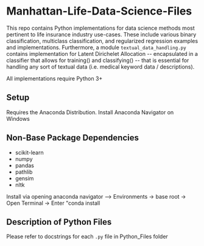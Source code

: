 # Manhattan-Life-Data-Science-Files
This repo contains Python implementations for data science methods most pertinent to life insurance industry use-cases. 
These include various binary classification, multiclass classification, and regularized regression examples and implementations. 
Furthermore, a module `textual_data_handling.py` contains implementation for Latent Dirichelet Allocation -- encapsulated in a classifier that allows for training() and classifying() -- that is essential for handling any sort of textual data (i.e. medical keyword data / descriptions). 

All implementations require Python 3+

## Setup 
Requires the Anaconda Distribution. Install Anaconda Navigator on Windows 

## Non-Base Package Dependencies 
- scikit-learn 
- numpy 
- pandas 
- pathlib 
- gensim
- nltk 

Install via opening anaconda navigator --> Environments -> base root -> Open Terminal -> Enter "conda install <packagename>
  
  
  
## Description of Python Files 
Please refer to docstrings for each `.py` file in Python_Files folder 




